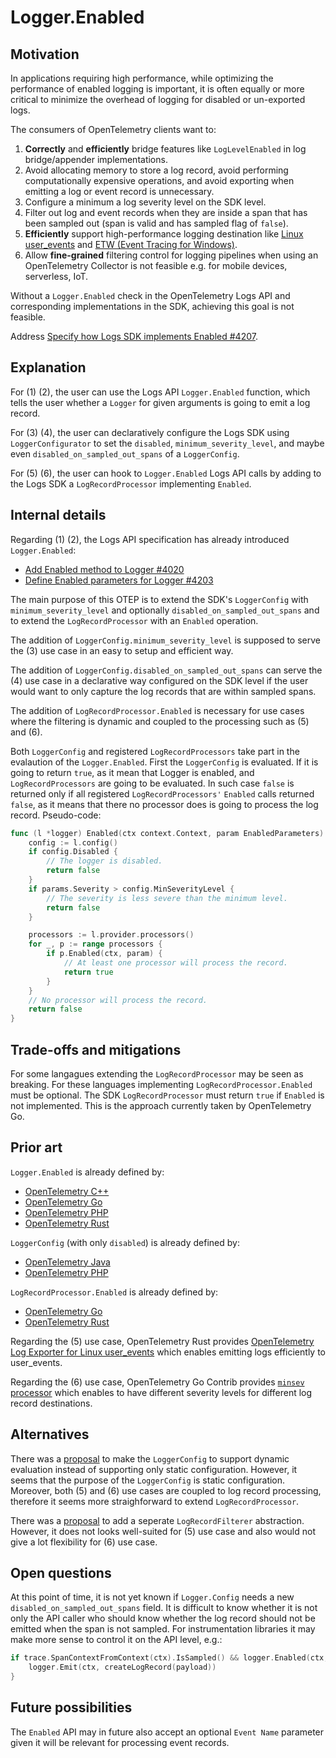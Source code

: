 # Logger.Enabled

## Motivation

In applications requiring high performance,
while optimizing the performance of enabled logging is important,
it is often equally or more critical to minimize the overhead of logging
for disabled or un-exported logs.

The consumers of OpenTelemetry clients want to:

1. **Correctly** and **efficiently** bridge features
   like `LogLevelEnabled` in log bridge/appender implementations.
2. Avoid allocating memory to store a log record,
   avoid performing computationally expensive operations,
   and avoid exporting
   when emitting a log or event record is unnecessary.
3. Configure a minimum a log severity level on the SDK level.
4. Filter out log and event records when they are inside a span
   that has been sampled out (span is valid and has sampled flag of `false`).
5. **Efficiently** support high-performance logging destination
   like [Linux user_events](https://docs.kernel.org/trace/user_events.html)
   and [ETW (Event Tracing for Windows)](https://learn.microsoft.com/windows/win32/etw/about-event-tracing).
6. Allow **fine-grained** filtering control for logging pipelines
   when using an OpenTelemetry Collector is not feasible
   e.g. for mobile devices, serverless, IoT.

Without a `Logger.Enabled` check in the OpenTelemetry Logs API
and corresponding implementations in the SDK,
achieving this goal is not feasible.

Address [Specify how Logs SDK implements Enabled #4207](https://github.com/open-telemetry/opentelemetry-specification/issues/4207).

## Explanation

For (1) (2), the user can use the Logs API `Logger.Enabled` function,
which tells the user whether a `Logger` for given arguments
is going to emit a log record.

For (3) (4), the user can declaratively configure the Logs SDK
using `LoggerConfigurator` to set the `disabled`, `minimum_severity_level`,
and maybe even `disabled_on_sampled_out_spans` of a `LoggerConfig`.

For (5) (6), the user can hook to `Logger.Enabled` Logs API calls
by adding to the Logs SDK a `LogRecordProcessor` implementing `Enabled`.

## Internal details

Regarding (1) (2), the Logs API specification has already introduced `Logger.Enabled`:
- [Add Enabled method to Logger #4020](https://github.com/open-telemetry/opentelemetry-specification/pull/4020)
- [Define Enabled parameters for Logger #4203](https://github.com/open-telemetry/opentelemetry-specification/pull/4203)

The main purpose of this OTEP is to extend the SDK's `LoggerConfig`
with `minimum_severity_level` and optionally `disabled_on_sampled_out_spans`
and to extend the `LogRecordProcessor` with an `Enabled` operation.

The addition of `LoggerConfig.minimum_severity_level` is supposed
to serve the (3) use case in an easy to setup and efficient way.

The addition of `LoggerConfig.disabled_on_sampled_out_spans` can serve the (4)
use case in a declarative way configured on the SDK level
if the user would want to only capture the log records that are
within sampled spans.

The addition of `LogRecordProcessor.Enabled` is necessary for
use cases where the filtering is dynamic and coupled
to the processing such as (5) and (6).

Both `LoggerConfig` and registered `LogRecordProcessors` take part
in the evalaution of the `Logger.Enabled`.
First the `LoggerConfig` is evaluated. If it is going to return
`true`, as it mean that Logger is enabled,
and `LogRecordProcessors` are going to be evaluated.
In such case `false` is returned only if all registered
`LogRecordProcessors'` `Enabled` calls returned `false`,
as it means that there no processor does is going to process
the log record.
Pseudo-code:

```go
func (l *logger) Enabled(ctx context.Context, param EnabledParameters) bool {
	config := l.config()
	if config.Disabled {
		// The logger is disabled.
		return false
	}
	if params.Severity > config.MinSeverityLevel {
		// The severity is less severe than the minimum level.
		return false
	}

	processors := l.provider.processors()
	for _, p := range processors {
		if p.Enabled(ctx, param) {
			// At least one processor will process the record.
			return true
		}
	}
	// No processor will process the record.
	return false
}
```

## Trade-offs and mitigations

For some langagues extending the `LogRecordProcessor` may be seen as breaking.
For these languages implementing `LogRecordProcessor.Enabled` must be optional.
The SDK `LogRecordProcessor` must return `true` if `Enabled` is not implemented.
This is the approach currently taken by OpenTelemetry Go.

## Prior art

`Logger.Enabled` is already defined by:

- [OpenTelemetry C++](https://github.com/open-telemetry/opentelemetry-cpp/blob/main/api/include/opentelemetry/logs/logger.h)
- [OpenTelemetry Go](https://github.com/open-telemetry/opentelemetry-go/blob/main/log/logger.go)
- [OpenTelemetry PHP](https://github.com/open-telemetry/opentelemetry-php/blob/main/src/API/Logs/LoggerInterface.php)
- [OpenTelemetry Rust](https://github.com/open-telemetry/opentelemetry-rust/blob/main/opentelemetry/src/logs/logger.rs)

`LoggerConfig` (with only `disabled`) is already defined by:

- [OpenTelemetry Java](https://github.com/open-telemetry/opentelemetry-java/blob/main/sdk/logs/src/main/java/io/opentelemetry/sdk/logs/internal/LoggerConfig.java)
- [OpenTelemetry PHP](https://github.com/open-telemetry/opentelemetry-php/blob/main/src/SDK/Logs/LoggerConfig.php)

`LogRecordProcessor.Enabled` is already defined by:

- [OpenTelemetry Go](https://github.com/open-telemetry/opentelemetry-go/tree/main/sdk/log/internal/x)
- [OpenTelemetry Rust](https://github.com/open-telemetry/opentelemetry-rust/blob/main/opentelemetry-sdk/src/logs/log_processor.rs)

Regarding the (5) use case,
OpenTelemetry Rust provides
[OpenTelemetry Log Exporter for Linux user_events](https://github.com/open-telemetry/opentelemetry-rust-contrib/blob/1cb39edbb6467375f71f5dab25ccbc49ac9bf1d5/opentelemetry-user-events-logs/src/logs/exporter.rs)
which enables emitting logs efficiently to user_events.

Regarding the (6) use case,
OpenTelemetry Go Contrib provides
[`minsev` processor](https://pkg.go.dev/go.opentelemetry.io/contrib/processors/minsev)
which enables to have different severity levels
for different log record destinations.

## Alternatives

There was a [proposal](https://github.com/open-telemetry/opentelemetry-specification/issues/4207#issuecomment-2501688210)
to make the `LoggerConfig` to support dynamic evaluation
instead of supporting only static configuration.
However, it seems that the purpose of the `LoggerConfig` is static configuration.
Moreover, both (5) and (6) use cases are coupled to log record processing,
therefore it seems more straighforward to extend `LogRecordProcessor`.

There was a [proposal](https://github.com/open-telemetry/opentelemetry-specification/issues/4207#issuecomment-2354859647)
to add a seperate `LogRecordFilterer` abstraction.
However, it does not looks well-suited for (5) use case
and also would not give a lot flexibility for (6) use case.

## Open questions

At this point of time, it is not yet known if `Logger.Config`
needs a new `disabled_on_sampled_out_spans` field.
It is difficult to know whether it is not only the API caller
who should know whether the log record should not be emitted
when the span is not sampled. For instrumentation libraries
it may make more sense to control it on the API level, e.g.:

```go
if trace.SpanContextFromContext(ctx).IsSampled() && logger.Enabled(ctx, params) {
	logger.Emit(ctx, createLogRecord(payload))
}
```

## Future possibilities

The `Enabled` API may in future also accept
an optional `Event Name` parameter
given it will be relevant for processing event records.
